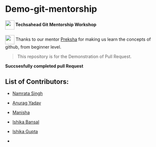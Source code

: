 # Demo-git-mentorship
#### <img align="center" src="https://emojis.slackmojis.com/emojis/images/1471045852/842/hi.gif?1471045852" width="30"/> Techsahead Git Mentorship Workshop

<img align="center" src="https://emojis.slackmojis.com/emojis/images/1471045883/959/whatsgoingon.gif?1471045883" width="30"/> Thanks to our mentor <a href="https://github.com/Preksha-N/">Preksha</a> for making us learn the concepts of github, from beginner level. 

> This repository is for the Demonstration of Pull Request.

**Succsesfully completed pull Request**

## List of Contributors:
* <a href="https://github.com/Namrata1Singh">Namrata Singh</a>
* <a href="https://github.com/AnuragYadav365/">Anurag Yadav</a>
*  <a href="https://github.com/M-anisha-coder/">Manisha</a>
* <a href="https://github.com/ishika6852">Ishika Bansal</a>
* <a href="https://github.com/ishikagupta12">Ishika Gupta</a>


*  
